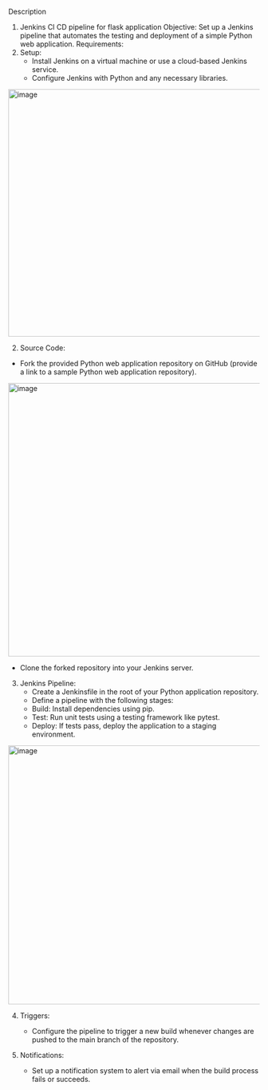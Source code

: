 Description
1. Jenkins CI CD pipeline for flask application
Objective:
Set up a Jenkins pipeline that automates the testing and deployment of a simple Python web application.
Requirements:
1. Setup:
   - Install Jenkins on a virtual machine or use a cloud-based Jenkins service.
   - Configure Jenkins with Python and any necessary libraries.
 <img width="654" height="495" alt="image" src="https://github.com/user-attachments/assets/5f11ef43-aec2-4c53-a5f6-21304e438b6d" />

2. Source Code:
  - Fork the provided Python web application repository on GitHub (provide a link to a sample Python web application repository).
 <img width="771" height="547" alt="image" src="https://github.com/user-attachments/assets/5cc81484-d372-4bbe-aa85-2f27992f813e" />

  - Clone the forked repository into your Jenkins server.

3. Jenkins Pipeline:
   - Create a Jenkinsfile in the root of your Python application repository.
   - Define a pipeline with the following stages:
    - Build: Install dependencies using pip.
    - Test: Run unit tests using a testing framework like pytest.
    - Deploy: If tests pass, deploy the application to a staging environment.
 <img width="940" height="518" alt="image" src="https://github.com/user-attachments/assets/ef8aae3e-aee9-428d-9a6d-51b90cb38a3f" />


4. Triggers:
   - Configure the pipeline to trigger a new build whenever changes are pushed to the main branch of the repository.
 
 
5. Notifications:
   - Set up a notification system to alert via email when the build process fails or succeeds.


